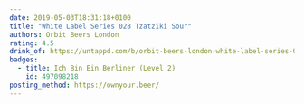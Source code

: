 ```yaml
---
date: 2019-05-03T18:31:18+0100
title: "White Label Series 028 Tzatziki Sour"
authors: Orbit Beers London
rating: 4.5
drink_of: https://untappd.com/b/orbit-beers-london-white-label-series-028-tzatziki-sour/3175074
badges:
  - title: Ich Bin Ein Berliner (Level 2)
    id: 497098218
posting_method: https://ownyour.beer/
---
```

